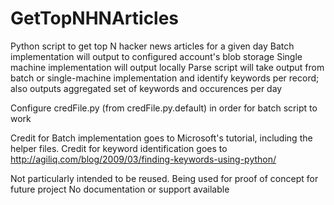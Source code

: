 # GetTopNHNArticles
Python script to get top N hacker news articles for a given day 
Batch implementation will output to configured account's blob storage
Single machine implementation will output locally 
Parse script will take output from batch or single-machine implementation and identify keywords per record; also outputs aggregated set of keywords and occurences per day

Configure credFile.py (from credFile.py.default) in order for batch script to work 

Credit for Batch implementation goes to Microsoft's tutorial, including the helper files.
Credit for keyword identification goes to http://agiliq.com/blog/2009/03/finding-keywords-using-python/

Not particularly intended to be reused.
Being used for proof of concept for future project 
No documentation or support available
